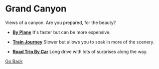 # Grand Canyon
Views of a canyon. Are you prepared, for the beauty?

* **[By Plane](destination3.md)** It's faster but can be more expensive.

* **[Train Journey](destination3.md)** Slower but allows you to soak in more of the scenery.

* **[Road Trip By Car](destination3.md)** Long drive with lots of surprises along the way.

[Go Back](start.md)
